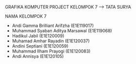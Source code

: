 GRAFIKA KOMPUTER
PROJECT KELOMPOK 7 --> TATA SURYA

NAMA KELOMPOK 7
- Andi Gamma Brilliant Arifzha (E1E119017)
- Muhammad Syaban Aditya Marsawal (E1E119068)
- Hadikul Jabil (E1E120009)
- Muhamad Amhar Rayadin (E1E120037)
- Andini Septiani (E1E120059)
- Muhammad Ilham Prayogi (E1E120083)
- Andi Annisya (E1E120105)

